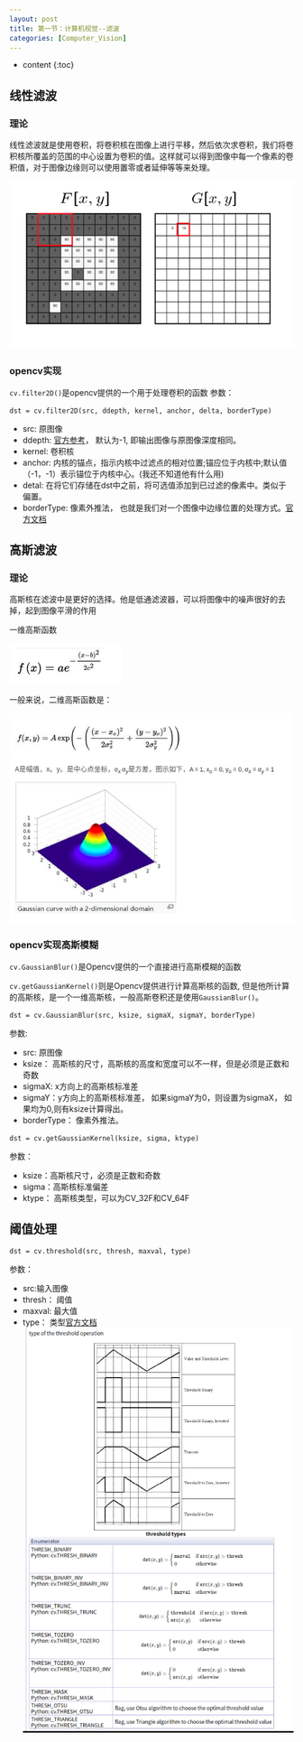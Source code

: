 ```yaml
---
layout: post
title: 第一节：计算机视觉--滤波
categories: [Computer_Vision]
---
```


* content
{:toc}

## 线性滤波

### 理论
线性滤波就是使用卷积，将卷积核在图像上进行平移，然后依次求卷积，我们将卷积核所覆盖的范围的中心设置为卷积的值。这样就可以得到图像中每一个像素的卷积值，对于图像边缘则可以使用置零或者延伸等等来处理。

![2019-10-17-14-02-50.png](../posts/2019-10-07-%E7%AC%AC%E4%B8%80%E8%8A%82%EF%BC%9A%E8%AE%A1%E7%AE%97%E6%9C%BA%E8%A7%86%E8%A7%89--%E6%BB%A4%E6%B3%A2/2019-10-17-14-02-50.png)

### opencv实现

`cv.filter2D()`是opencv提供的一个用于处理卷积的函数
参数：
```
dst = cv.filter2D(src, ddepth, kernel, anchor, delta, borderType)
```
* src: 原图像
* ddepth: [官方参考](https://docs.opencv.org/4.1.1/d4/d86/group__imgproc__filter.html#filter_depths)， 默认为-1, 即输出图像与原图像深度相同。
* kernel: 卷积核
* anchor: 内核的锚点，指示内核中过滤点的相对位置;锚应位于内核中;默认值（-1，-1）表示锚位于内核中心。(我还不知道他有什么用)
* detal: 在将它们存储在dst中之前，将可选值添加到已过滤的像素中。类似于偏置。
* borderType: 像素外推法， 也就是我们对一个图像中边缘位置的处理方式。[官方文档](https://docs.opencv.org/4.1.1/d2/de8/group__core__array.html#ga209f2f4869e304c82d07739337eae7c5)

## 高斯滤波

### 理论
高斯核在滤波中是更好的选择。他是低通滤波器，可以将图像中的噪声很好的去掉，起到图像平滑的作用

一维高斯函数

![2019-10-17-14-03-08.png](../posts/2019-10-07-%E7%AC%AC%E4%B8%80%E8%8A%82%EF%BC%9A%E8%AE%A1%E7%AE%97%E6%9C%BA%E8%A7%86%E8%A7%89--%E6%BB%A4%E6%B3%A2/2019-10-17-14-03-08.png)

一般来说，二维高斯函数是：

![2019-10-17-14-03-17.png](../posts/2019-10-07-%E7%AC%AC%E4%B8%80%E8%8A%82%EF%BC%9A%E8%AE%A1%E7%AE%97%E6%9C%BA%E8%A7%86%E8%A7%89--%E6%BB%A4%E6%B3%A2/2019-10-17-14-03-17.png)

### opencv实现高斯模糊

`cv.GaussianBlur()`是Opencv提供的一个直接进行高斯模糊的函数

`cv.getGaussianKernel()`则是Opencv提供进行计算高斯核的函数, 但是他所计算的高斯核，是一个一维高斯核，一般高斯卷积还是使用`GaussianBlur()`。

```
dst = cv.GaussianBlur(src, ksize, sigmaX, sigmaY, borderType)
```
参数:
* src: 原图像
* ksize： 高斯核的尺寸，高斯核的高度和宽度可以不一样，但是必须是正数和奇数
* sigmaX: x方向上的高斯核标准差
* sigmaY：y方向上的高斯核标准差， 如果sigmaY为0，则设置为sigmaX， 如果均为0,则有ksize计算得出。
* borderType： 像素外推法。

```
dst = cv.getGaussianKernel(ksize, sigma, ktype)
```

参数：
* ksize：高斯核尺寸，必须是正数和奇数
* sigma：高斯核标准偏差
* ktype： 高斯核类型，可以为CV_32F和CV_64F

## 阈值处理

```
dst = cv.threshold(src, thresh, maxval, type)
```
参数：
* src:输入图像
* thresh： 阈值
* maxval: 最大值
* type： 类型[官方文档](https://docs.opencv.org/4.1.1/d7/d1b/group__imgproc__misc.html#gaa9e58d2860d4afa658ef70a9b1115576)
    ![2019-10-17-14-03-38](../posts/2019-10-07-%E7%AC%AC%E4%B8%80%E8%8A%82%EF%BC%9A%E8%AE%A1%E7%AE%97%E6%9C%BA%E8%A7%86%E8%A7%89--%E6%BB%A4%E6%B3%A2/2019-10-17-14-03-38.png)

